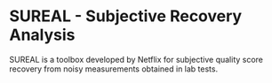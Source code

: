 SUREAL - Subjective Recovery Analysis
===================

SUREAL is a toolbox developed by Netflix for subjective quality score recovery from noisy measurements obtained in lab tests.
